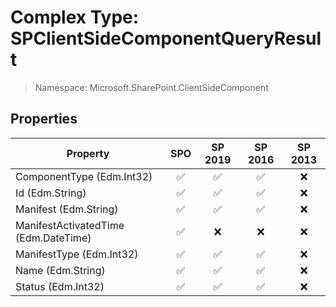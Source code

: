 # Complex Type: SPClientSideComponentQueryResult

> Namespace: Microsoft.SharePoint.ClientSideComponent

## Properties

Property | SPO | SP 2019 | SP 2016 | SP 2013
----------|:---:|:-------:|:-------:|:-------:
ComponentType (Edm.Int32) | ✅ | ✅ | ✅ | ❌
Id (Edm.String) | ✅ | ✅ | ✅ | ❌
Manifest (Edm.String) | ✅ | ✅ | ✅ | ❌
ManifestActivatedTime (Edm.DateTime) | ✅ | ❌ | ❌ | ❌
ManifestType (Edm.Int32) | ✅ | ✅ | ✅ | ❌
Name (Edm.String) | ✅ | ✅ | ✅ | ❌
Status (Edm.Int32) | ✅ | ✅ | ✅ | ❌